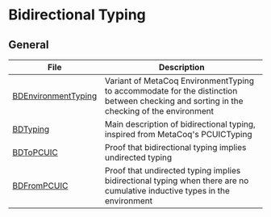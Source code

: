 # Bidirectional Typing

## General

| File                  | Description                                  |
|-----------------------|----------------------------------------------|
| [BDEnvironmentTyping] | Variant of MetaCoq EnvironmentTyping to accommodate for the distinction between checking and sorting in the checking of the environment |
| [BDTyping]            | Main description of bidirectional typing, inspired from MetaCoq's PCUICTyping |
| [BDToPCUIC]           | Proof that bidirectional typing implies undirected typing |
| [BDFromPCUIC]           | Proof that undirected typing implies bidirectional typing when there are no cumulative inductive types in the environment |

[BDEnvironmentTyping]: BDEnvironmentTyping.v
[BDTyping]: BDTyping.v
[BDToPCUIC]: BDToPCUIC.v
[BDFromPCUIC]: BDTypingInduction.v